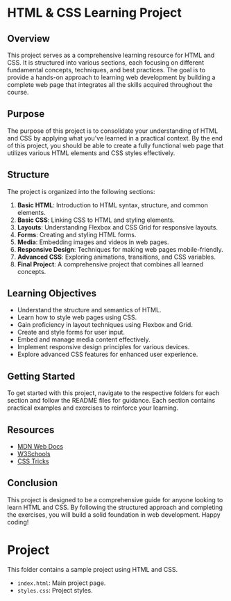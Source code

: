 # HTML & CSS Learning Project

## Overview

This project serves as a comprehensive learning resource for HTML and CSS. It is structured into various sections, each focusing on different fundamental concepts, techniques, and best practices. The goal is to provide a hands-on approach to learning web development by building a complete web page that integrates all the skills acquired throughout the course.

## Purpose

The purpose of this project is to consolidate your understanding of HTML and CSS by applying what you've learned in a practical context. By the end of this project, you should be able to create a fully functional web page that utilizes various HTML elements and CSS styles effectively.

## Structure

The project is organized into the following sections:

1. **Basic HTML**: Introduction to HTML syntax, structure, and common elements.
2. **Basic CSS**: Linking CSS to HTML and styling elements.
3. **Layouts**: Understanding Flexbox and CSS Grid for responsive layouts.
4. **Forms**: Creating and styling HTML forms.
5. **Media**: Embedding images and videos in web pages.
6. **Responsive Design**: Techniques for making web pages mobile-friendly.
7. **Advanced CSS**: Exploring animations, transitions, and CSS variables.
8. **Final Project**: A comprehensive project that combines all learned concepts.

## Learning Objectives

- Understand the structure and semantics of HTML.
- Learn how to style web pages using CSS.
- Gain proficiency in layout techniques using Flexbox and Grid.
- Create and style forms for user input.
- Embed and manage media content effectively.
- Implement responsive design principles for various devices.
- Explore advanced CSS features for enhanced user experience.

## Getting Started

To get started with this project, navigate to the respective folders for each section and follow the README files for guidance. Each section contains practical examples and exercises to reinforce your learning.

## Resources

- [MDN Web Docs](https://developer.mozilla.org/en-US/docs/Web)
- [W3Schools](https://www.w3schools.com/)
- [CSS Tricks](https://css-tricks.com/)

## Conclusion

This project is designed to be a comprehensive guide for anyone looking to learn HTML and CSS. By following the structured approach and completing the exercises, you will build a solid foundation in web development. Happy coding!

# Project

This folder contains a sample project using HTML and CSS.

- `index.html`: Main project page.
- `styles.css`: Project styles.
